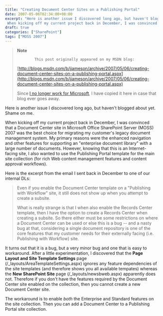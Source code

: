 ```yaml
---
title: "Creating Document Center Sites on a Publishing Portal"
date: 2007-05-06T02:34:00+08:00
excerpt: "Here is another issue I discovered long ago, but haven't blogged about yet. Shame on me. 
 When kicking off my current project back in December, I was convinced that a Document Center site in Microsoft Office SharePoint Server (MOSS) 2007 was the best..."
draft: true
categories: ["SharePoint"]
tags: ["MOSS 2007"]
---
```


> **Note**
> 
>             This post originally appeared on my MSDN blog:
> 
> [http://blogs.msdn.com/b/jjameson/archive/2007/05/06/creating-document-center-sites-on-a-publishing-portal.aspx](http://blogs.msdn.com/b/jjameson/archive/2007/05/06/creating-document-center-sites-on-a-publishing-portal.aspx)
> 
> Since [I no longer work for Microsoft](/blog/jjameson/2011/09/02/last-day-with-microsoft), I have copied it here in case that blog ever goes away.

Here is another issue I discovered long ago, but haven't blogged about yet. Shame on me.

When kicking off my current project back in December, I was convinced that a Document Center site in Microsoft Office SharePoint Server (MOSS) 2007 was the best choice for migrating my customer's legacy document management system. My primary reasons were the enhanced navigation and other features for supporting an "enterprise document library" with a large number of documents. However, knowing that this is an Internet-facing site, I also wanted to use the Publishing Portal template for the main site collection (for rich Web content management features and content approval workflows).

Here is the excerpt from the email I sent back in December to one of our internal DLs:

> Even if you enable the Document Center template on a "Publishing with Workflow" site, it still does not show up when you attempt to create a subsite.
> 
> What is really strange is that I when also enable the Records Center template, then I have the option to create a Records Center when creating a subsite. So there either must be some restrictions on where a Document Center can be used or else this is a bug -- and a nasty bug at that, considering a single document repository is one of the core features that my customer needs for their externally facing (i.e. Publishing with Workflow) site.

It turns out that it is a bug, but a very minor bug and one that is easy to workaround. After a little experimentation, I discovered that the **Page Layout and Site Template
Settings** page (/\_layouts/AreaTemplateSettings.aspx) ignores any feature dependencies of the site templates (and therefore shows you all available tempates) whereas the **New SharePoint Site** page (/\_layouts/newsbweb.aspx) apparently does not. Therefore if you don't have the features required by the Document Center site enabled on the collection, then you cannot create a new Document Center site.

The workaround is to enable *both* the Enterprise and Standard features on the site collection. Then you can add a Document Center to a Publishing Portal site collection.

